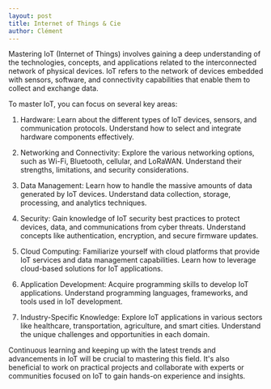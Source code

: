 ```yaml
---
layout: post
title: Internet of Things & Cie
author: Clément
---
```


Mastering IoT (Internet of Things) involves gaining a deep understanding of the technologies, concepts, and applications related to the interconnected network of physical devices. IoT refers to the network of devices embedded with sensors, software, and connectivity capabilities that enable them to collect and exchange data.

To master IoT, you can focus on several key areas:

1. Hardware: Learn about the different types of IoT devices, sensors, and communication protocols. Understand how to select and integrate hardware components effectively.

2. Networking and Connectivity: Explore the various networking options, such as Wi-Fi, Bluetooth, cellular, and LoRaWAN. Understand their strengths, limitations, and security considerations.

3. Data Management: Learn how to handle the massive amounts of data generated by IoT devices. Understand data collection, storage, processing, and analytics techniques.

4. Security: Gain knowledge of IoT security best practices to protect devices, data, and communications from cyber threats. Understand concepts like authentication, encryption, and secure firmware updates.

5. Cloud Computing: Familiarize yourself with cloud platforms that provide IoT services and data management capabilities. Learn how to leverage cloud-based solutions for IoT applications.

6. Application Development: Acquire programming skills to develop IoT applications. Understand programming languages, frameworks, and tools used in IoT development.

7. Industry-Specific Knowledge: Explore IoT applications in various sectors like healthcare, transportation, agriculture, and smart cities. Understand the unique challenges and opportunities in each domain.

Continuous learning and keeping up with the latest trends and advancements in IoT will be crucial to mastering this field. It's also beneficial to work on practical projects and collaborate with experts or communities focused on IoT to gain hands-on experience and insights.
